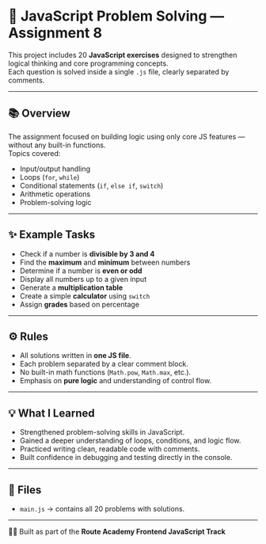 # 🧮 JavaScript Problem Solving — Assignment 8

This project includes 20 **JavaScript exercises** designed to strengthen logical thinking and core programming concepts.  
Each question is solved inside a single `.js` file, clearly separated by comments.

---

## 📚 Overview
The assignment focused on building logic using only core JS features — without any built-in functions.  
Topics covered:
- Input/output handling
- Loops (`for`, `while`)
- Conditional statements (`if`, `else if`, `switch`)
- Arithmetic operations
- Problem-solving logic

---

## ✨ Example Tasks
- Check if a number is **divisible by 3 and 4**
- Find the **maximum** and **minimum** between numbers
- Determine if a number is **even or odd**
- Display all numbers up to a given input
- Generate a **multiplication table**
- Create a simple **calculator** using `switch`
- Assign **grades** based on percentage

---

## ⚙️ Rules
- All solutions written in **one JS file**.
- Each problem separated by a clear comment block.
- No built-in math functions (`Math.pow`, `Math.max`, etc.).
- Emphasis on **pure logic** and understanding of control flow.

---

## 💡 What I Learned
- Strengthened problem-solving skills in JavaScript.  
- Gained a deeper understanding of loops, conditions, and logic flow.  
- Practiced writing clean, readable code with comments.  
- Built confidence in debugging and testing directly in the console.  

---

## 📄 Files
- `main.js` → contains all 20 problems with solutions.

---

🧑‍💻 Built as part of the **Route Academy Frontend JavaScript Track**

